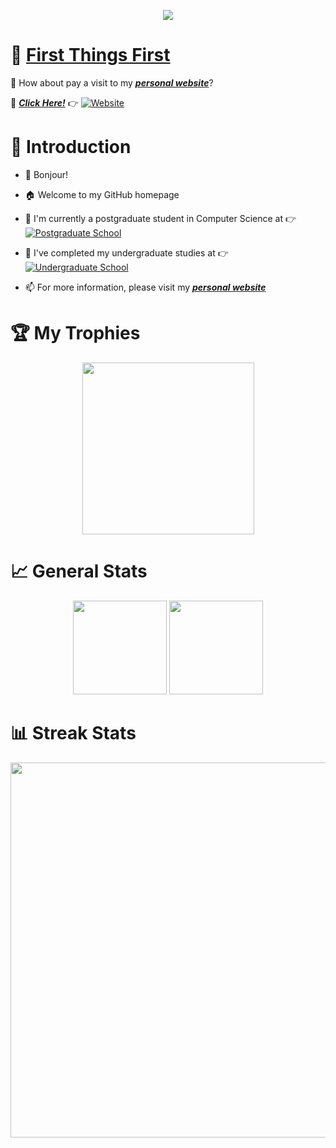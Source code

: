 <p align="center">
  <img src="https://svg-banners.vercel.app/api?type=origin&text1=Bonjour%20🤠&text2=Let's%20Get%20Started&width=800&height=250"/>
</p>

# 🚨 [First Things First](https://bonjour-npy.github.io)

🎉 How about pay a visit to my **_[personal website](https://bonjour-npy.github.io)_**? 

🔗 _**[Click Here!](https://bonjour-npy.github.io)**_ 👉 [![Website](https://img.shields.io/badge/Homepage-Peiyang_Ni-red?logo=tesla)](https://bonjour-npy.github.io)

# 🌟 Introduction

- 👋 Bonjour!

- 🏠 Welcome to my GitHub homepage

- 🏫 I'm currently a postgraduate student in Computer Science at 👉 [![Postgraduate School](https://img.shields.io/badge/M.E.-University_of_Electronic_Science_and_Technology_of_China-blue)](https://www.uestc.edu.cn/)

- 📖 I've completed my undergraduate studies at 👉 [![Undergraduate School](https://img.shields.io/badge/B.E.-Guilin_University_of_Electronic_Technology-heavygreen)](https://www.guet.edu.cn/)

- 📫 For more information, please visit my _**[personal website](https://bonjour-npy.github.io)**_

# 🏆 My Trophies

<div align="center">
  <img height=275rem src="https://github-profile-trophy.vercel.app/?username=bonjour-npy&column=5&margin-w=30&margin-h=20&theme=flat" />
</div>

# 📈 General Stats

<div align="center">
  <img height=150rem src="https://github-readme-stats.vercel.app/api/top-langs/?username=bonjour-npy&hide_title=true&hide_border=true&layout=compact&langs_count=6&text_color=000&icon_color=fff&bg_color=0,52fa5a,4dfcff,c64dff&theme=graywhite" />
  <img height=150rem src="https://github-readme-stats.vercel.app/api?username=bonjour-npy&hide_title=true&hide_border=true&show_icons=trueline_height=21&text_color=000&icon_color=000&bg_color=0,ea6161,ffc64d,fffc4d,52fa5a&theme=graywhite" />
</div>

# 📊 Streak Stats

<div align="center">
  <img width=600rem src="https://github-readme-streak-stats.herokuapp.com/?user=bonjour-npy" />
</div>
